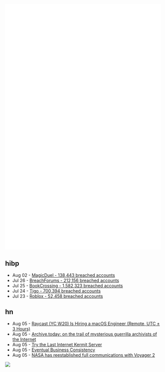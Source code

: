![Metrics](https://raw.githubusercontent.com/phixion/phixion/master/metrics.svg)

## hibp

<!--
for https://github.com/phixion/phixion/blob/main/.github/workflows/feeds.yml
-->
<!--START_SECTION:haveibeenpwnd-->
- Aug 02 - [MagicDuel - 138,443 breached accounts](https://haveibeenpwned.com/PwnedWebsites#MagicDuel)
- Jul 26 - [BreachForums - 212,156 breached accounts](https://haveibeenpwned.com/PwnedWebsites#BreachForums)
- Jul 25 - [BookCrossing - 1,582,323 breached accounts](https://haveibeenpwned.com/PwnedWebsites#BookCrossing)
- Jul 24 - [Tigo - 700,394 breached accounts](https://haveibeenpwned.com/PwnedWebsites#Tigo)
- Jul 23 - [Roblox - 52,458 breached accounts](https://haveibeenpwned.com/PwnedWebsites#Roblox)
<!--END_SECTION:haveibeenpwnd-->

## hn

<!--
for https://github.com/phixion/phixion/blob/main/.github/workflows/feeds.yml
-->
<!--START_SECTION:hn-->
- Aug 05 - [Raycast (YC W20) Is Hiring a macOS Engineer (Remote, UTC ± 3 Hours)](https://www.raycast.com/jobs/software-engineer-macos)
- Aug 05 - [Archive.today: on the trail of mysterious guerrilla archivists of the Internet](https://gyrovague.com/2023/08/05/archive-today-on-the-trail-of-the-mysterious-guerrilla-archivist-of-the-internet/)
- Aug 05 - [Try the Last Internet Kermit Server](https://changelog.complete.org/archives/10555-try-the-last-internet-kermit-server)
- Aug 05 - [Eventual Business Consistency](https://tidyfirst.substack.com/p/eventual-business-consistency)
- Aug 05 - [NASA has reestablished full communications with Voyager 2](https://www.jpl.nasa.gov/news/nasa-mission-update-voyager-2-communications-pause)
<!--END_SECTION:hn-->

<!--
for https://yhype.me
-->
![](https://hit.yhype.me/github/profile?user_id=13013670)
